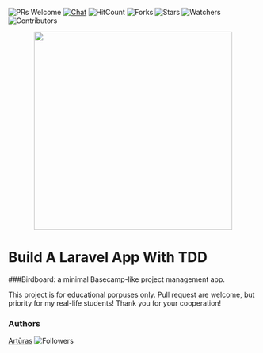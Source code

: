 ![PRs Welcome](https://img.shields.io/badge/PRs-welcome-brightgreen.svg)
[![Chat](https://img.shields.io/discord/620935790867906561?label=chat)](https://discordapp.com/channels/620935790867906561)
![HitCount](http://hits.dwyl.io/keizah7/birdboard.svg)
![Forks](https://img.shields.io/github/forks/keizah7/birdboard?style=social)
![Stars](https://img.shields.io/github/stars/keizah7/birdboard?style=social)
![Watchers](https://img.shields.io/github/watchers/keizah7/birdboard?style=social)
![Contributors](https://img.shields.io/github/contributors/keizah7/birdboard)

<p align="center"><img src="https://res.cloudinary.com/dtfbvvkyp/image/upload/v1566331377/laravel-logolockup-cmyk-red.svg" width="400"></p>

# Build A Laravel App With TDD

###Birdboard:
a minimal Basecamp-like project management app.

This project is for educational porpuses only. Pull request are welcome, but priority for my real-life students! Thank you for your cooperation!

### Authors
[Artūras](https://github.com/keizah7) ![Followers](https://img.shields.io/github/followers/keizah7?style=social)

